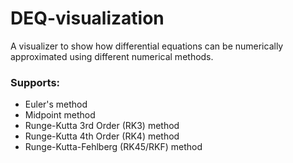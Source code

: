 # DEQ-visualization

A visualizer to show how differential equations can be numerically approximated using different numerical methods.

### Supports: 
- Euler's method
- Midpoint method
- Runge-Kutta 3rd Order (RK3) method
- Runge-Kutta 4th Order (RK4) method
- Runge-Kutta-Fehlberg (RK45/RKF) method
